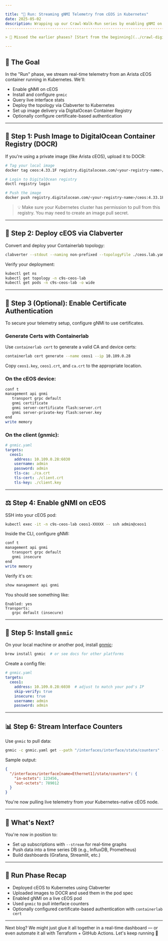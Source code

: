 ```yaml
---

title: "🏃️ Run: Streaming gNMI Telemetry from cEOS in Kubernetes"
date: 2025-05-02
description: Wrapping up our Crawl-Walk-Run series by enabling gNMI on Arista cEOS and streaming real-time telemetry through Kubernetes using `gnmic`.
------------------------------------------------------------------------------------------------------------------------------------------------------

> 👛 Missed the earlier phases? [Start from the beginning](../crawl-digitalocean-kubernetes).

---
```


## 🚀 The Goal

In the "Run" phase, we stream real-time telemetry from an Arista cEOS container running in Kubernetes. We'll:

* Enable gNMI on cEOS
* Install and configure `gnmic`
* Query live interface stats
* Deploy the topology via Clabverter to Kubernetes
* Set up image delivery via DigitalOcean Container Registry
* Optionally configure certificate-based authentication

---

## 🐳 Step 1: Push Image to DigitalOcean Container Registry (DOCR)

If you're using a private image (like Arista cEOS), upload it to DOCR:

```bash
# Tag your local image
docker tag ceos:4.33.1F registry.digitalocean.com/<your-registry-name>/ceos:4.33.1F

# Login to DigitalOcean registry
doctl registry login

# Push the image
docker push registry.digitalocean.com/<your-registry-name>/ceos:4.33.1F
```

> 💡 Make sure your Kubernetes cluster has permission to pull from this registry. You may need to create an image pull secret.

---

## 🧬 Step 2: Deploy cEOS via Clabverter

Convert and deploy your Containerlab topology:

```bash
clabverter --stdout --naming non-prefixed --topologyFile ./ceos.lab.yaml | kubectl apply -f -
```

Verify your deployment:

```bash
kubectl get ns
kubectl get topology -n c9s-ceos-lab
kubectl get pods -n c9s-ceos-lab -o wide
```

---

## 🔐 Step 3 (Optional): Enable Certificate Authentication

To secure your telemetry setup, configure gNMI to use certificates.

### Generate Certs with Containerlab

Use `containerlab cert` to generate a valid CA and device certs:

```bash
containerlab cert generate --name ceos1 --ip 10.109.0.28
```

Copy `ceos1.key`, `ceos1.crt`, and `ca.crt` to the appropriate location.

### On the cEOS device:

```bash
conf t
management api gnmi
   transport grpc default
   gnmi certificate
   gnmi server-certificate flash:server.crt
   gnmi server-private-key flash:server.key
end
write memory
```

### On the client (gnmic):

```yaml
# gnmic.yaml
targets:
  ceos1:
    address: 10.109.0.28:6030
    username: admin
    password: admin
    tls-ca: ./ca.crt
    tls-cert: ./client.crt
    tls-key: ./client.key
```

---

## ⚖️ Step 4: Enable gNMI on cEOS

SSH into your cEOS pod:

```bash
kubectl exec -it -n c9s-ceos-lab ceos1-XXXXX -- ssh admin@ceos1
```

Inside the CLI, configure gNMI:

```bash
conf t
management api gnmi
   transport grpc default
   gnmi insecure
end
write memory
```

Verify it's on:

```bash
show management api gnmi
```

You should see something like:

```
Enabled: yes
Transports:
   grpc default (insecure)
```

---

## 🔧 Step 5: Install `gnmic`

On your local machine or another pod, install [gnmic](https://gnmic.openconfig.net/):

```bash
brew install gnmic  # or see docs for other platforms
```

Create a config file:

```yaml
# gnmic.yaml
targets:
  ceos1:
    address: 10.109.0.28:6030  # adjust to match your pod's IP
    skip-verify: true
    insecure: true
    username: admin
    password: admin
```

---

## 📊 Step 6: Stream Interface Counters

Use `gnmic` to pull data:

```bash
gnmic -c gnmic.yaml get --path "/interfaces/interface/state/counters" --encoding json_ietf
```

Sample output:

```json
{
  "/interfaces/interface[name=Ethernet1]/state/counters": {
    "in-octets": 123456,
    "out-octets": 789012
  }
}
```

You're now pulling live telemetry from your Kubernetes-native cEOS node.

---

## 🧰 What's Next?

You're now in position to:

* Set up subscriptions with `--stream` for real-time graphs
* Push data into a time series DB (e.g., InfluxDB, Prometheus)
* Build dashboards (Grafana, Streamlit, etc.)

---

## 🧠 Run Phase Recap

* Deployed cEOS to Kubernetes using Clabverter
* Uploaded images to DOCR and used them in the pod spec
* Enabled gNMI on a live cEOS pod
* Used `gnmic` to pull interface counters
* Optionally configured certificate-based authentication with `containerlab cert`

---

Next blog? We might just glue it all together in a real-time dashboard — or even automate it all with Terraform + GitHub Actions. Let's keep running 🏃️
